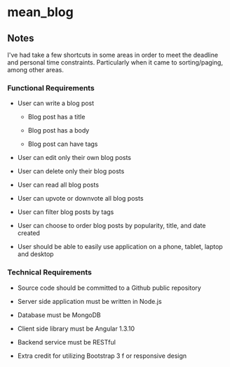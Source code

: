 # mean_blog

## Notes
I've had take a few shortcuts in some areas in order to meet the deadline and personal time constraints. Particularly when it came to sorting/paging, among other areas.

### Functional Requirements

- User can write a blog post

  - Blog post has a title

  - Blog post has a body

  - Blog post can have tags

- User can edit only their own blog posts

- User can delete only their blog posts

- User can read all blog posts

- User can upvote or downvote all blog posts

- User can filter blog posts by tags

- User can choose to order blog posts by popularity, title, and date created

- User should be able to easily use application on a phone, tablet, laptop and desktop

### Technical Requirements

- Source code should be committed to a Github​ public repository

- Server side application must be written in Node.js

- Database must be MongoDB

- Client side library must be Angular 1.3.10

- Backend service must be RESTful

- Extra credit for utilizing Bootstrap 3 f​ or responsive design
